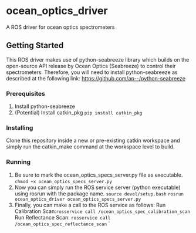 # ocean_optics_driver
A ROS driver for ocean optics spectrometers

## Getting Started
This ROS driver makes use of python-seabreeze library which builds on the open-source API release by Ocean Optics (Seabreeze) to control their spectrometers. Therefore, you will need to install python-seabreeze as described at the following link: https://github.com/ap--/python-seabreeze

### Prerequisites
1. Install python-seabreeze
2. (Potential) Install catkin_pkg `pip install catkin_pkg`

### Installing
Clone this repository inside a new or pre-existing catkin workspace and simply run the catkin_make command at the workspace level to build.

### Running
1. Be sure to mark the ocean_optics_specs_server.py file as executable.
`chmod +x ocean_optics_specs_server.py`
2. Now you can simply run the ROS service server (python executable) using rosrun with the package name.
`source devel/setup.bash`
`rosrun ocean_optics_driver ocean_optics_specs_server.py`
3. Finally, you can make a call to the ROS service as follows:
  Run Calibration Scan:`rosservice call /ocean_optics_spec_calibration_scan`
  Run Reflectance Scan: `rosservice call /ocean_optics_spec_reflectance_scan`
`
